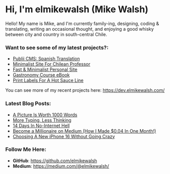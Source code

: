 # Hi, I'm elmikewalsh (Mike Walsh)




Hello! My name is Mike, and I'm currently family-ing, designing, coding & translating, writing an occasional thought, and enjoying a good whisky between city and country in south-central Chile.




### **Want to see some of my latest projects?:**
<!-- PORTFOLIO:START -->
- [Publii CMS: Spanish Translation](https://dev.elmikewalsh.com/publii-cms-spanish-translation/)
- [Minimalist Site For Chilean Professor](https://dev.elmikewalsh.com/minimalist-site-for-chilean-professor/)
- [Fast &amp; Minimalist Personal Site](https://dev.elmikewalsh.com/fast-and-minimalist-personal-site/)
- [Gastronomy Course eBook](https://dev.elmikewalsh.com/ebook-for-a-university-gastronomy-course/)
- [Print Labels For A Hot Sauce Line](https://dev.elmikewalsh.com/print-labels-for-a-hot-sauce-line/)
<!-- PORTFOLIO:END -->


You can see more of my recent projects here: https://dev.elmikewalsh.com/

### **Latest Blog Posts:**
<!-- BLOG-POST-LIST:START -->
- [A Picture Is Worth 1000 Words](https://www.elmikewalsh.com/a-picture-is-worth-1000-words/)
- [More Typing, Less Thinking](https://www.elmikewalsh.com/more-typing-less-thinking/)
- [14 Days In No-Internet Hell](https://www.elmikewalsh.com/14-days-in-no-internet-hell/)
- [Become a Millionaire on Medium &lpar;How I Made $0.04 In One Month!&rpar;](https://www.elmikewalsh.com/becom-a-millionaire-on-medium-how-i-made-004-in-one-month/)
- [Choosing A New iPhone 16 Without Going Crazy](https://www.elmikewalsh.com/choosing-a-new-iphone-16-without-going-crazy/)
<!-- BLOG-POST-LIST:END -->

### **Follow Me Here:**

- **GitHub**: https://github.com/elmikewalsh
- **Medium**: https://medium.com/@elmikewalsh/
